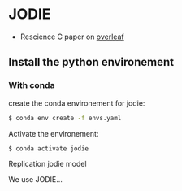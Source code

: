 # JODIE

- Rescience C paper on [overleaf](https://www.overleaf.com/2735637757fvxgpsztspdw)

## Install the python environement 

### With conda 

create the conda environement for jodie: 
```bash
$ conda env create -f envs.yaml
```


Activate the environement: 
```bash
$ conda activate jodie
```

Replication jodie model

We use JODIE...
